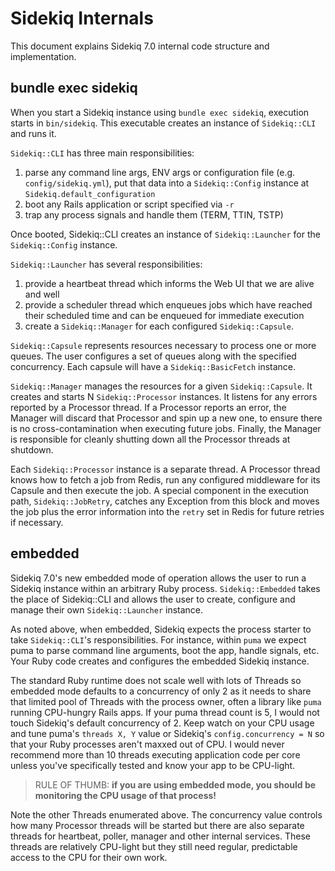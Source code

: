 # Sidekiq Internals

This document explains Sidekiq 7.0 internal code structure and implementation.

## bundle exec sidekiq

When you start a Sidekiq instance using `bundle exec sidekiq`, execution starts in `bin/sidekiq`.
This executable creates an instance of `Sidekiq::CLI` and runs it.

`Sidekiq::CLI` has three main responsibilities:

1. parse any command line args, ENV args or configuration file (e.g. `config/sidekiq.yml`), put that data into a `Sidekiq::Config` instance at `Sidekiq.default_configuration`
2. boot any Rails application or script specified via `-r`
3. trap any process signals and handle them (TERM, TTIN, TSTP)

Once booted, Sidekiq::CLI creates an instance of `Sidekiq::Launcher` for the `Sidekiq::Config` instance.

`Sidekiq::Launcher` has several responsibilities:

1. provide a heartbeat thread which informs the Web UI that we are alive and well
2. provide a scheduler thread which enqueues jobs which have reached their scheduled time and can be enqueued for immediate execution
3. create a `Sidekiq::Manager` for each configured `Sidekiq::Capsule`.

`Sidekiq::Capsule` represents resources necessary to process one or more queues. The user
configures a set of queues along with the specified concurrency. Each capsule will have a `Sidekiq::BasicFetch` instance.

`Sidekiq::Manager` manages the resources for a given `Sidekiq::Capsule`. It creates and starts N `Sidekiq::Processor` instances. It listens for any errors reported by a Processor thread. If a Processor reports an error, the Manager will discard that Processor and spin up a new one, to ensure there is no cross-contamination when executing future jobs. Finally, the Manager is responsible for cleanly shutting down all the Processor threads at shutdown.

Each `Sidekiq::Processor` instance is a separate thread. A Processor thread knows how to fetch a job from Redis, run any configured middleware for its Capsule and then execute the job. A special
component in the execution path, `Sidekiq::JobRetry`, catches any Exception from this block and moves the job plus the error information into the `retry` set in Redis for future retries if necessary.

## embedded

Sidekiq 7.0's new embedded mode of operation allows the user to run a Sidekiq instance within an arbitrary Ruby process. `Sidekiq::Embedded` takes the place of Sidekiq::CLI and allows the user to create, configure and manage their own `Sidekiq::Launcher` instance.

As noted above, when embedded, Sidekiq expects the process starter to take `Sidekiq::CLI`'s responsibilities.
For instance, within `puma` we expect puma to parse command line arguments, boot the app, handle signals, etc.
Your Ruby code creates and configures the embedded Sidekiq instance.

The standard Ruby runtime does not scale well with lots of Threads so embedded mode defaults to a concurrency of only 2 as it needs to share that limited pool of Threads with the process owner, often a library like `puma` running CPU-hungry Rails apps. If your puma thread count is 5, I would not touch Sidekiq's default concurrency of 2. Keep watch on your CPU usage and tune puma's `threads X, Y` value or Sidekiq's `config.concurrency = N` so that your Ruby processes aren't maxxed out of CPU. I would never recommend more than 10 threads executing application code per core unless you've specifically tested and know your app to be CPU-light.

> RULE OF THUMB: **if you are using embedded mode, you should be monitoring the CPU usage of that process!**

Note the other Threads enumerated above. The concurrency value controls how many Processor threads will be started but there are also separate threads for heartbeat, poller, manager and other internal services. These threads are relatively CPU-light but they still need regular, predictable access to the CPU for their own work.
